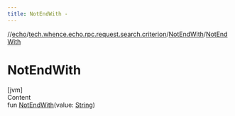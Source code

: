 ```yaml
---
title: NotEndWith -
---
```

//[echo](../../index.md)/[tech.whence.echo.rpc.request.search.criterion](../index.md)/[NotEndWith](index.md)/[NotEndWith](-not-end-with.md)



# NotEndWith  
[jvm]  
Content  
fun [NotEndWith](-not-end-with.md)(value: [String](https://kotlinlang.org/api/latest/jvm/stdlib/kotlin/-string/index.html))  



